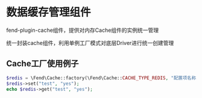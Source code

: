 # 数据缓存管理组件
fend-plugin-cache组件，提供对内存Cache组件的实例统一管理 

统一封装cache组件，利用单例工厂模式对底层Driver进行统一创建管理

## Cache工厂使用例子

```php
$redis = \Fend\Cache::factory(\Fend\Cache::CACHE_TYPE_REDIS, "配置项名称");
$redis->set("test", "yes");
echo $redis->get("test", "yes");
```